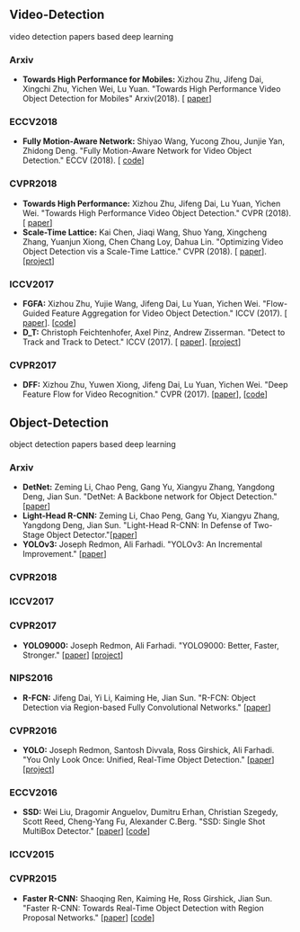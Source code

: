 ## Video-Detection
video detection papers based deep learning


### Arxiv
* **Towards High Performance for Mobiles:** Xizhou Zhu, Jifeng Dai, Xingchi Zhu, Yichen Wei, Lu Yuan.
  "Towards High Performance Video Object Detection for Mobiles" Arxiv(2018). [
  [paper](https://arxiv.org/pdf/1804.05830.pdf)]
  
### ECCV2018
* **Fully Motion-Aware Network:** Shiyao Wang, Yucong Zhou, Junjie Yan, Zhidong Deng.
  "Fully Motion-Aware Network for Video Object Detection." ECCV (2018). [
  [code](https://github.com/wangshy31/MANet_for_Video_Object_Detection.git)]

### CVPR2018
* **Towards High Performance:** Xizhou Zhu, Jifeng Dai, Lu Yuan, Yichen Wei.
  "Towards High Performance Video Object Detection." CVPR (2018). [
  [paper](https://arxiv.org/abs/1711.11577)]
* **Scale-Time Lattice:** Kai Chen, Jiaqi Wang, Shuo Yang, Xingcheng Zhang, Yuanjun Xiong, Chen Chang Loy, Dahua Lin.
  "Optimizing Video Object Detection vis a Scale-Time Lattice." CVPR (2018). [
  [paper](http://mmlab.ie.cuhk.edu.hk/projects/ST-Lattice/ST-Lattice.pdf)]. [[project](http://mmlab.ie.cuhk.edu.hk/projects/ST-Lattice/)]
### ICCV2017
* **FGFA:** Xizhou Zhu, Yujie Wang, Jifeng Dai, Lu Yuan, Yichen Wei.
  "Flow-Guided Feature Aggregation for Video Object Detection." ICCV (2017). [
  [paper](https://arxiv.org/abs/1703.10025)]. [[code](https://github.com/msracver/Flow-Guided-Feature-Aggregation)]
* **D_T:** Christoph Feichtenhofer, Axel Pinz, Andrew Zisserman.
  "Detect to Track and Track to Detect." ICCV (2017). [
  [paper](http://www.robots.ox.ac.uk/~vgg/publications/2017/Feichtenhofer17/feichtenhofer17.pdf)]. [[project](http://www.robots.ox.ac.uk/~vgg/research/detect-track/)]
### CVPR2017
* **DFF:** Xizhou Zhu, Yuwen Xiong, Jifeng Dai, Lu Yuan, Yichen Wei.
  "Deep Feature Flow for Video Recognition." CVPR (2017). [[paper](https://arxiv.org/abs/1611.07715)], [[code](https://github.com/msracver/Deep-Feature-Flow)]


## Object-Detection
object detection papers based deep learning
### Arxiv
* **DetNet:** Zeming Li, Chao Peng, Gang Yu, Xiangyu Zhang, Yangdong Deng, Jian Sun.
  "DetNet: A Backbone network for Object Detection." [[paper](https://arxiv.org/pdf/1804.06215.pdf)]
* **Light-Head R-CNN:** Zeming Li, Chao Peng, Gang Yu, Xiangyu Zhang, Yangdong Deng, Jian Sun.
  "Light-Head R-CNN: In Defense of Two-Stage Object Detector."[[paper](https://arxiv.org/abs/1711.07264)]
* **YOLOv3:** Joseph Redmon, Ali Farhadi.
  "YOLOv3: An Incremental Improvement." [[paper](https://pjreddie.com/media/files/papers/YOLOv3.pdf)]
### CVPR2018

### ICCV2017

### CVPR2017
* **YOLO9000:** Joseph Redmon, Ali Farhadi.
  "YOLO9000: Better, Faster, Stronger." [[paper](https://arxiv.org/abs/1612.08242)] [[project](https://pjreddie.com/publications/)]
### NIPS2016
* **R-FCN:** Jifeng Dai, Yi Li, Kaiming He, Jian Sun.
  "R-FCN: Object Detection via Region-based Fully Convolutional Networks." [[paper](https://arxiv.org/abs/1605.06409)]

### CVPR2016
* **YOLO:** Joseph Redmon, Santosh Divvala, Ross Girshick, Ali Farhadi.
  "You Only Look Once: Unified, Real-Time Object Detection." [[paper](https://arxiv.org/abs/1506.02640)] [[project](https://pjreddie.com/publications/)]
### ECCV2016
* **SSD:** Wei Liu, Dragomir Anguelov, Dumitru Erhan, Christian Szegedy, Scott Reed, Cheng-Yang Fu, Alexander C.Berg.
  "SSD: Single Shot MultiBox Detector." [[paper](https://arxiv.org/abs/1512.02325)] [[code](https://github.com/weiliu89/caffe/tree/ssd)]

### ICCV2015

### CVPR2015
* **Faster R-CNN:** Shaoqing Ren, Kaiming He, Ross Girshick, Jian Sun.
  "Faster R-CNN: Towards Real-Time Object Detection with Region Proposal Networks." [[paper](https://arxiv.org/abs/1506.01497)] [[code](https://github.com/rbgirshick/py-faster-rcnn)]


